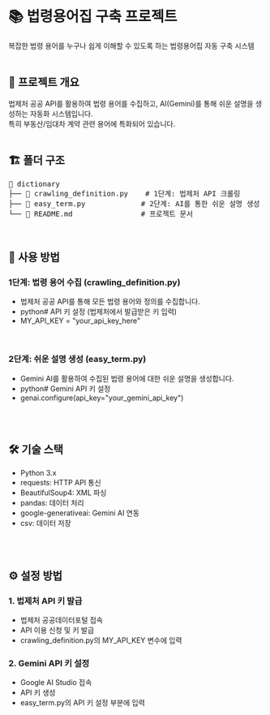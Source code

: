 # 📚 법령용어집 구축 프로젝트
복잡한 법령 용어를 누구나 쉽게 이해할 수 있도록 하는 법령용어집 자동 구축 시스템
<br>
<br>
## 🎯 프로젝트 개요
법제처 공공 API를 활용하여 법령 용어를 수집하고, AI(Gemini)를 통해 쉬운 설명을 생성하는 자동화 시스템입니다. <br>
특히 부동산/임대차 계약 관련 용어에 특화되어 있습니다.
<br>
<br>

<div>
<h2>🏗️ 폴더 구조</h2>
<pre>
📁 dictionary
├── 📄 crawling_definition.py    # 1단계: 법제처 API 크롤링
├── 📄 easy_term.py             # 2단계: AI를 통한 쉬운 설명 생성
└── 📄 README.md                # 프로젝트 문서
</pre>
</div>
<br>

## 🚀 사용 방법
### 1단계: 법령 용어 수집 (crawling_definition.py)
- 법제처 공공 API를 통해 모든 법령 용어와 정의를 수집합니다.
- python# API 키 설정 (법제처에서 발급받은 키 입력)
- MY_API_KEY = "your_api_key_here"
<br>

### 2단계: 쉬운 설명 생성 (easy_term.py)
- Gemini AI를 활용하여 수집된 법령 용어에 대한 쉬운 설명을 생성합니다.
- python# Gemini API 키 설정
- genai.configure(api_key="your_gemini_api_key")
<br>
<br>

## 🛠️ 기술 스택
- Python 3.x
- requests: HTTP API 통신
- BeautifulSoup4: XML 파싱
- pandas: 데이터 처리
- google-generativeai: Gemini AI 연동
- csv: 데이터 저장
<br>
<br>

## ⚙️ 설정 방법
### 1. 법제처 API 키 발급

- 법제처 공공데이터포털 접속
- API 이용 신청 및 키 발급
- crawling_definition.py의 MY_API_KEY 변수에 입력

### 2. Gemini API 키 설정

- Google AI Studio 접속
- API 키 생성
- easy_term.py의 API 키 설정 부분에 입력

<br>
